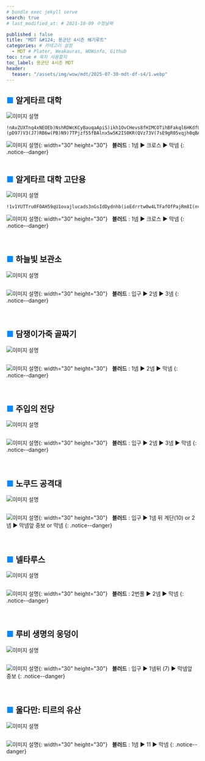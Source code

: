 ```yaml
---
# bundle exec jekyll serve
search: true
# last_modified_at: # 2021-10-09 수정날짜

published : false
title: "MDT &#124; 용군단 4시즌 쐐기루트"
categories: # 카테고리 설정
  - MDT # Plater, Weakauras, WOWinfo, Github
toc: true # 목차 사용할지
toc_label: 용군단 4시즌 MDT
header:
  teaser: "/assets/img/wow/mdt/2025-07-30-mdt-df-s4/1.webp"
---
```


## <span style="color:#0b89ff">■ </span>알게타르 대학

![이미지 설명](/assets/img/wow/mdt/2025-07-30-mdt-df-s4/1.webp)

```
!nAvZUXTnq4xNEOEb)NshRDWcKCyBauqaApiS)ikh1OvCHevs8fHIMCOTihBFakql6HKdfU(GFMYU9DOCiLwX1woi2uAxn8Bgo8B(4SkfN(S0Kvzz6QNRQBk0vPl4sCAYgDPU(PRkvgJ6Xv5AhSwJ(cWEr1LPNNMu1UDTQ(I2gJERZEt6c5DCn7nPlewBoq9gF(QYwvJnIlW(BWGKUaLUGc3nWtbtmxsqCPaHyriQmkkon)moBem9eWrconwkOyctglzmamDemZd2cd7qkyCHGtIayCxAGhbZ7JmACI5ruesADGsPmjpQp(gyBgaEUGfhBZboNeJicUSp(uaIb4jFAiPreQelJS7pBYe1NThzdh4OtOj84eXp0ey0dod(bNH8aZa)NyuVXE)WV)(pD97)V3(J7)RB6w(PB)N9)7TPjzf55fBAlnx5w5K2IS0KR(QVz73V(7sE9gR05vqjh0qBARRvvMN2wwcXF45K21LQxPkHfmzNDYa5rFfZUzDPvpVGHsjKZ2I0cmfOFaQLyxG5aLTalC(GLENWrEVWXE3iiVFeS3rcX7jH6DLWCKYG4I4g0tikMZMVQkasYj9ttYZr2)g1XStiwxyGbZn4UHWnKUremcx7PkpdrjCvfcuWbcEG3JyY5OXZbrtaHMbP)G6FWkcLNRwNExH1ywChT4x2MeQpX9LhuF5b7lpUlA)fR)I3FjCxMXtD4j2iierLNhCy7zHDwyHDoObDgSico5J9BNyVOd9zeDcVOJhKbzyG2CZ5wBS0954jA)A4B7icZoAy2rMuA54B(xiPhS9WtkzgQRtDuZhqmlmbfoeY7lTo2gCiLciZOJof0i6eEgtc34SXcSltiEt3xP6pBiNue40TbNMonA(EC(tYbBppzIdtMPLwUZ2twVbFKUWe5wLyplIokegck8SNHIc33hdYqxMt8dnPMO3N4pxP2CSP7JARUuPRC)gnJdT4vBHFAFDAsJQuTXaVoWOEmPUi38T55nkJR7mWv9)4GE9pyHFSNDsM)BjmbBMtDNCghXMHhP7ZHDuY5LADwP9DdGGuzn2xcgdaAwS3FCeDg)U(NSRwTkRBPnm2m(QULRQ1TvwdMxO6wUw30ynbp3OxT5LDl11RBM1T8Iv1Q82s7Z5Dlp3HAETUYSQ0o5JT2Us32T8sLX6D3YDT17kTHBtr9g4ZH1WcA2mRd1Tv2fu3VO6wttrMYhBNLATEBFAKvR31BDNwBhw3FKDHTjOXbOWgQMxxuxwOAMfqkGi099bMzo3(odCCejMj4cchBFXbMxPCg1s4igNkzyjLEpsF)T)w3toC9ho8H391Dlp82F2EF)1)XHF6J7)4nh(1)eE8V)L9V7MHQ7RvQx6kcBZkG8iVwPEHUmZvHwRUSTOeKnWtdt9eDrLklDTlaP))
```  

![이미지 설명](https://wow.zamimg.com/images/wow/icons/large/spell_nature_bloodlust.jpg){: width="30" height="30"}
&nbsp;&nbsp;**블러드** : 1넴 ▶ 크로스 ▶ 막넴
{: .notice--danger}  
<br>

## <span style="color:#0b89ff">■ </span>알게타르 대학 고단용

![이미지 설명](/assets/img/wow/mdt/2025-07-30-mdt-df-s4/1.webp)

```
!1v1YUTTru0FOAH59qU1ovajlucads3nGsIdDydnhb(ioEdrrtw0w4LTFafOfPajRm8I(nvR8p078GpKSS9qkmZCp3NN7LkS61QK1zzMQ3ORBkmvQvCjwLS1uAQF16sDBR(5v5gRyhCw2huReQKQUR2ORVORP1C1f27BuRKGg7AnUTfvxQohG6eiG9nRl70nGgxH9VSlIAfsTIAF3A3n7ILscIlfielcrLrrXQ8Z4SjHPhiCKGtJLckMWKXsgZkmDsyMxyqmStsbJleCsKvmUZnWtcZdAgnDXYikcjbaukLj5rb93AZgZeEPGfhd(aNtIrebxg0p1ksRnh5DdjnIqLyzeeFGZef82XSHt4Odst4PlIFQlWON8g8tEd5jUX(FsR(dW79)XT)3D3(Tp(tp8333N(TB)N9)2FPsmB(r922XkAsLTKN53MWeSfUeBYzCeBXGAHcX52eCY5LgtwjWpC2Xv5psbOfXE84i6c(X4t2vRxN1NcQPrxEtF66AtxfCq7B19PBmnnWr29nM1BFxFQPEtZI(0lwxRZ7kH959PN7KAzTPQDDjC5ZHZUX01NEPUfq3NURRExjOUTf1BT)oydqOflaa1DvGbnbJA6ABkY0ED7oP2yUk4gz1MDHt3zmWcG)mWWGd26eOauvZ1f1Lf6Mf(KILHpKpwYb2chhrIzcUGWXaLby52s2zuibJyCQKHLu6Js1p8V)E)l2F3x2)Lp9D9P7)4VaVF4U)C)p)1h(69qL0U9Z)6dF6EBb3wdCv(R1635Y)V3236ge0vxRRAFvxzjOF64bjDBk1Vxx6kB1f5TVmpVr7jg26QtDbzFwx1LAtLBocJB5x6RSdl2OsGYiqNSZIc8rB7vYoWAZgAe6Jxf7jRHUfxWAzYq4AXbnLwrH2TvyUTrAfw4WGLEq4ipkCShgb5XrWEGeIhjH6HsybSEOepsQhiZJJ7Hj8OKEqrUwSHrve3IEIMpFL0ZYf(OXRr3wxMWnhwLKNJG)MMwYhBFNlJqGMpK0lIFcdBIFaBNn1LegaCWS1WSZ56oNd62nKSvnnAnaWpZ0NCSzsMYxihTImeuJkECCllKDMnuDWRMmpnZMaMbliyy6fzU3ZMRQHGFMb9vsP7oUZ(IzwcHYZ1BgvH8e5zeIOZZvtd2F9qKg8IhhKbhnKGqNM4ozHmS1nuwsOtny5qA391HOtw8hii2VtCeL44prmqhF0xvg5P(Ai3TeUL0TICRyFBfk8ecqmj8qdpSWdp8iCpU4i4q4tgjoQ2WNVoIc4ZjtuQiN7g7ZOOzDp4qnEi9DQOFQxm6a2OVlvOoSl9anHM1vXpj)j0)pGi2D2GD4pMpzhUmR)B084HpldiUkRWMs2OVSRO0obfeijVwRFRPm7fMIkDMDO6WjHeBwrEEX2UY2BCoEsxrgC41iS8L)WYV)6lazu))d
```  

![이미지 설명](https://wow.zamimg.com/images/wow/icons/large/spell_nature_bloodlust.jpg){: width="30" height="30"}
&nbsp;&nbsp;**블러드** : 1넴 ▶ 크로스 ▶ 막넴
{: .notice--danger}  
<br>
<br>







## <span style="color:#0b89ff">■ </span>하늘빛 보관소

![이미지 설명](/assets/img/wow/mdt/2025-07-30-mdt-df-s4/2.webp)

```
```

![이미지 설명](https://wow.zamimg.com/images/wow/icons/large/spell_nature_bloodlust.jpg){: width="30" height="30"} 
&nbsp;&nbsp;**블러드** : 입구 ▶ 2넴 ▶ 3넴
{: .notice--danger}  
<br>
<br>

## <span style="color:#0b89ff">■ </span>담쟁이가죽 골짜기

![이미지 설명](/assets/img/wow/mdt/2025-07-30-mdt-df-s4/3.webp)

```
```

![이미지 설명](https://wow.zamimg.com/images/wow/icons/large/spell_nature_bloodlust.jpg){: width="30" height="30"} 
&nbsp;&nbsp;**블러드** : 1넴 ▶ 2넴 ▶ 막넴
{: .notice--danger}  
<br>
<br>

## <span style="color:#0b89ff">■ </span>주입의 전당

![이미지 설명](/assets/img/wow/mdt/2025-07-30-mdt-df-s4/4.webp)

```
```

![이미지 설명](https://wow.zamimg.com/images/wow/icons/large/spell_nature_bloodlust.jpg){: width="30" height="30"} 
&nbsp;&nbsp;**블러드** : 입구 ▶ 2넴 ▶ 3넴 ▶ 막넴
{: .notice--danger}  
<br>
<br>

## <span style="color:#0b89ff">■ </span>노쿠드 공격대

![이미지 설명](/assets/img/wow/mdt/2025-07-30-mdt-df-s4/5.webp)

```
```

![이미지 설명](https://wow.zamimg.com/images/wow/icons/large/spell_nature_bloodlust.jpg){: width="30" height="30"} 
&nbsp;&nbsp;**블러드** : 입구 ▶ 1넴 뒤 계단(10) or 2넴 ▶ 막넴앞 중보 or 막넴
{: .notice--danger}  
<br>
<br>

## <span style="color:#0b89ff">■ </span>넬타루스

![이미지 설명](/assets/img/wow/mdt/2025-07-30-mdt-df-s4/6.webp)

```
```

![이미지 설명](https://wow.zamimg.com/images/wow/icons/large/spell_nature_bloodlust.jpg){: width="30" height="30"} 
&nbsp;&nbsp;**블러드** : 2번풀 ▶ 2넴 ▶ 막넴
{: .notice--danger}  
<br>
<br>

## <span style="color:#0b89ff">■ </span>루비 생명의 웅덩이

![이미지 설명](/assets/img/wow/mdt/2025-07-30-mdt-df-s4/7.webp)

```
```

![이미지 설명](https://wow.zamimg.com/images/wow/icons/large/spell_nature_bloodlust.jpg){: width="30" height="30"} 
&nbsp;&nbsp;**블러드** : 입구 ▶ 1넴뒤 (7) ▶ 막넴앞 중보
{: .notice--danger}  
<br>
<br>

## <span style="color:#0b89ff">■ </span>울다만: 티르의 유산

![이미지 설명](/assets/img/wow/mdt/2025-07-30-mdt-df-s4/8.webp)

```
```

![이미지 설명](https://wow.zamimg.com/images/wow/icons/large/spell_nature_bloodlust.jpg){: width="30" height="30"} 
&nbsp;&nbsp;**블러드** : 1넴 ▶ 11  ▶ 막넴
{: .notice--danger}  